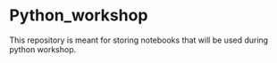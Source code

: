 # Python_workshop
This repository is meant for storing notebooks that will be used during python workshop.
